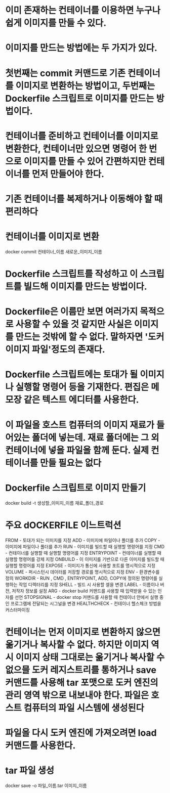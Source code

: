 <!-- 컨테이너로 이미지 만들기 -->
# 이미 존재하는 컨테이너를 이용하면 누구나 쉽게 이미지를 만들 수 있다.

# 이미지를 만드는 방법에는 두 가지가 있다.
# 첫번째는 commit 커맨드로 기존 컨테이너를 이미지로 변환하는 방법이고, 두번째는 Dockerfile 스크립트로 이미지를 만드는 방법이다.

<!-- commit 커맨드로 컨테이너를 이미지로 변환 -->
# 컨테이너를 준비하고 컨테이너를 이미지로 변환한다, 컨테이너만 있으면 명령어 한 번으로 이미지를 만들 수 있어 간편하지만 컨테이너를 먼저 만들어야 한다.
# 기존 컨테이너를 복제하거나 이동해야 할 때 편리하다

# 컨테이너를 이미지로 변환
docker commit 컨테이너_이름 새로운_이미지_이름

<!-- Dockerfile 스크립트로 이미지 만들기 -->
# Dockerfile 스크립트를 작성하고 이 스크립트를 빌드해 이미지를 만드는 방법이다.
# Dockerfile은 이름만 보면 여러가지 목적으로 사용할 수 있을 것 같지만 사실은 이미지를 만드는 것밖에 할 수 없다. 말하자면 '도커 이미지 파일'정도의 존재다.

# Dockerfile 스크립트에는 토대가 될 이미지나 실행할 명령어 등을 기재한다. 편집은 메모장 같은 텍스트 에디터를 사용한다.

# 이 파일을 호스트 컴퓨터의 이미지 재료가 들어있는 폴더에 넣는데. 재료 폴더에는 그 외 컨테이너에 넣을 파일을 함께 둔다. 실제 컨테이너를 만들 필요는 없다

# Dockerfile 스크립트로 이미지 만들기
docker build -t 생성할_이미지_이름 재료_폴더_경로

# 주요 dOCKERFILE 이느트럭션
FROM          - 토대가 되는 이미지를 지정 
ADD           - 이미지에 파일이나 폴더를 추가
COPY          - 이미지에 파일이나 폴더를 추가
RUN           - 이미지를 빌드할 때 실행할 명령어를 지정
CMD           - 컨테이너를 실행할 때 실행할 명령어를 지정
ENTRYPOINT    - 컨테이너를 실행할 때 실행할 명령어를 강제 지정
ONBUILD       - 이 이미지를 기반으로 다른 이미지를 빌드할 때 실행할 명령어를 지정
EXPOSE        - 이미지가 통신에 사용할 포트를 명시적으로 지정
VOLUME        - 퍼시스턴시 데이터를 저장할 경로를 명시적으로 지정
ENV           - 환경변수를 정의
WORKDIR       - RUN , CMD , ENTRYPOINT, ADD, COPY에 정의된 명령어를 실행하는 작업 디렉터리를 지정
SHELL         - 빌드 시 사용할 셀을 변경
LABEL         - 이름이나 버전, 저작자 정보를 설정
ARG           - docker build 커맨드를 사용할 때 입력받을 수 있는 인자를 선언
STOPSIGNAL    - docker stop 커맨드를 사용할 때 컨테이너 안에서 실행 중인 프로그램에 전달되는 시그널을 변경
HEALTHCHECK   - 컨테이너 헬스체크 방법을 커스터마이징

<!-- 이미지를 옮기는 방법 -->
# 컨테이너는 먼저 이미지로 변환하지 않으면 옮기거나 복사할 수 없다. 하지만 이미지 역시 이미지 상태 그대로는 옮기거나 복사할 수 없으믈 도커 레지스트리를 통하거나 save 커맨드를 사용해 tar 포맷으로 도커 엔진의 관리 영역 밖으로 내보내야 한다. 파일은 호스트 컴퓨터의 파일 시스템에 생성된다
# 파일을 다시 도커 엔진에 가져오려면 load 커맨드를 사용한다.

# tar 파일 생성
docker save -o 파일_이름.tar 이미지_이름


